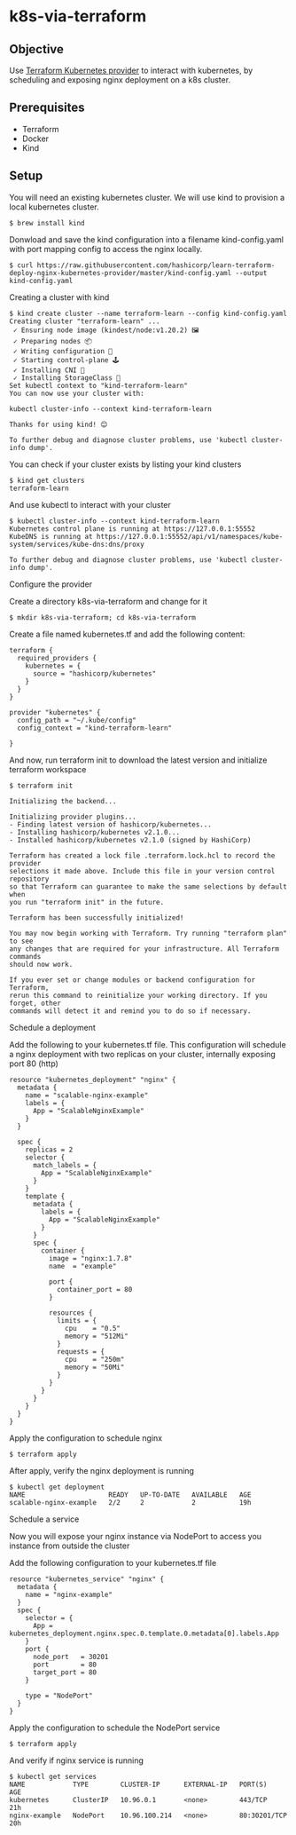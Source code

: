 # k8s-via-terraform

## Objective

Use [Terraform Kubernetes provider](https://registry.terraform.io/providers/hashicorp/kubernetes/latest/docs) to interact with kubernetes, by scheduling and exposing nginx deployment on a k8s cluster.

## Prerequisites

* Terraform
* Docker
* Kind


## Setup

You will need an existing kubernetes cluster. We will use kind to provision a local kubernetes cluster.

```
$ brew install kind
```


Donwload and save the kind configuration into a filename kind-config.yaml with port mapping config to access the nginx locally.

```
$ curl https://raw.githubusercontent.com/hashicorp/learn-terraform-deploy-nginx-kubernetes-provider/master/kind-config.yaml --output kind-config.yaml
```

Creating a cluster with kind

```
$ kind create cluster --name terraform-learn --config kind-config.yaml
Creating cluster "terraform-learn" ...
 ✓ Ensuring node image (kindest/node:v1.20.2) 🖼 
 ✓ Preparing nodes 📦  
 ✓ Writing configuration 📜 
 ✓ Starting control-plane 🕹️ 
 ✓ Installing CNI 🔌 
 ✓ Installing StorageClass 💾 
Set kubectl context to "kind-terraform-learn"
You can now use your cluster with:

kubectl cluster-info --context kind-terraform-learn

Thanks for using kind! 😊

To further debug and diagnose cluster problems, use 'kubectl cluster-info dump'.
```

You can check if your cluster exists by listing your kind clusters

```
$ kind get clusters
terraform-learn
```

And use kubectl to interact with your cluster

```
$ kubectl cluster-info --context kind-terraform-learn
Kubernetes control plane is running at https://127.0.0.1:55552
KubeDNS is running at https://127.0.0.1:55552/api/v1/namespaces/kube-system/services/kube-dns:dns/proxy

To further debug and diagnose cluster problems, use 'kubectl cluster-info dump'.
```

Configure the provider

Create a directory k8s-via-terraform and change for it

```
$ mkdir k8s-via-terraform; cd k8s-via-terraform
```

Create a file named kubernetes.tf and add the following content:

```
terraform {
  required_providers {
    kubernetes = {
      source = "hashicorp/kubernetes"
    }
  }
}

provider "kubernetes" {
  config_path = "~/.kube/config"
  config_context = "kind-terraform-learn"

}
```

And now, run terraform init to download the latest version and initialize terraform workspace

```
$ terraform init

Initializing the backend...

Initializing provider plugins...
- Finding latest version of hashicorp/kubernetes...
- Installing hashicorp/kubernetes v2.1.0...
- Installed hashicorp/kubernetes v2.1.0 (signed by HashiCorp)

Terraform has created a lock file .terraform.lock.hcl to record the provider
selections it made above. Include this file in your version control repository
so that Terraform can guarantee to make the same selections by default when
you run "terraform init" in the future.

Terraform has been successfully initialized!

You may now begin working with Terraform. Try running "terraform plan" to see
any changes that are required for your infrastructure. All Terraform commands
should now work.

If you ever set or change modules or backend configuration for Terraform,
rerun this command to reinitialize your working directory. If you forget, other
commands will detect it and remind you to do so if necessary.
```


Schedule a deployment

Add the following to your kubernetes.tf file. This configuration will schedule a nginx deployment with two replicas on your cluster, internally exposing port 80 (http)

```
resource "kubernetes_deployment" "nginx" {
  metadata {
    name = "scalable-nginx-example"
    labels = {
      App = "ScalableNginxExample"
    }
  }

  spec {
    replicas = 2
    selector {
      match_labels = {
        App = "ScalableNginxExample"
      }
    }
    template {
      metadata {
        labels = {
          App = "ScalableNginxExample"
        }
      }
      spec {
        container {
          image = "nginx:1.7.8"
          name  = "example"

          port {
            container_port = 80
          }

          resources {
            limits = {
              cpu    = "0.5"
              memory = "512Mi"
            }
            requests = {
              cpu    = "250m"
              memory = "50Mi"
            }
          }
        }
      }
    }
  }
}
```

Apply the configuration to schedule nginx

```
$ terraform apply
```

After apply, verify the nginx deployment is running

```
$ kubectl get deployment
NAME                     READY   UP-TO-DATE   AVAILABLE   AGE
scalable-nginx-example   2/2     2            2           19h
```

Schedule a service

Now you will expose your nginx instance via NodePort to access you instance from outside the cluster

Add the following configuration to your kubernetes.tf file

```
resource "kubernetes_service" "nginx" {
  metadata {
    name = "nginx-example"
  }
  spec {
    selector = {
      App = kubernetes_deployment.nginx.spec.0.template.0.metadata[0].labels.App
    }
    port {
      node_port   = 30201
      port        = 80
      target_port = 80
    }

    type = "NodePort"
  }
}
```

Apply the configuration to schedule the NodePort service

```
$ terraform apply
```

And verify if nginx service is running

```
$ kubectl get services
NAME            TYPE        CLUSTER-IP      EXTERNAL-IP   PORT(S)        AGE
kubernetes      ClusterIP   10.96.0.1       <none>        443/TCP        21h
nginx-example   NodePort    10.96.100.214   <none>        80:30201/TCP   20h
```
